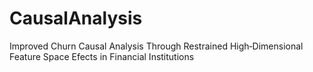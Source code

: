 # CausalAnalysis
Improved Churn Causal Analysis Through Restrained  High‑Dimensional Feature Space Efects in Financial Institutions

